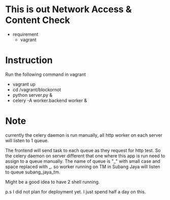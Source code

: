 This is out Network Access & Content Check
==========================================

* requirement
  * vagrant

Instruction
============

Run the following command in vagrant
* vagrant up
* cd /vagrant/blockornot
* python server.py &
* celery -A worker.backend worker &

Note
=====
currently the celery daemon is run manually, all http worker on each server will listen to 1 queue. 

The frontend will send task to each queue as they request for http test. So the celery daemon on server different that 
one where this app is run need to assign to a queue manually. The name of queue is "<location name>_<isp>" with small case
and space replaced with _. so worker running on TM in Subang Jaya will listen to queue  subang_jaya_tm.  

Might be a good idea to have 2 shell running. 

p.s I did not plan for deployment yet. I just spend half a day on this. 
